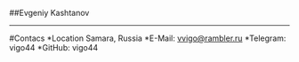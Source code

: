 ##Evgeniy Kashtanov
*********************
#Contacs
*Location Samara, Russia
*E-Mail: vvigo@rambler.ru
*Telegram: vigo44
*GitHub: vigo44